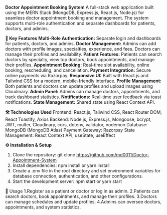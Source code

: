 **Doctor Appointment Booking System**
A full-stack web application built using the MERN Stack (MongoDB, Express.js, React.js, Node.js) for seamless doctor appointment booking and management.
The system supports multi-role authentication and separate dashboards for patients, doctors, and admins.

**🔑 Key Features**
**Multi-Role Authentication:**
Separate login and dashboards for patients, doctors, and admins.
**Doctor Management:**
Admins can add doctors with profile images, specialties, experience, and fees.
Doctors can manage their profiles and availability.
**Patient Features:**
Patients can search doctors by specialty, view top doctors, book appointments, and manage their profiles.
**Appointment Booking:**
Real-time slot availability, online booking, rescheduling, and cancellation.
**Payment Integration:**
Secure online payments via Razorpay.
**Responsive UI:**
Built with React.js and Tailwind CSS for a modern, mobile-friendly interface.
**Profile Management:**
Both patients and doctors can update profiles and upload images using Cloudinary.
**Admin Panel:**
Admins can manage doctors, appointments, and track dashboard statistics.
**Notifications:**
Real-time user feedback via toast notifications.
**State Management:**
Shared state using React Context API.

**🛠️ Technologies Used**
Frontend: React.js, Tailwind CSS, React Router DOM, React Toastify, Axios
Backend: Node.js, Express.js, Mongoose, bcrypt, JWT, multer, Cloudinary, cors, dotenv, validator, nodemon
Database: MongoDB (MongoDB Atlas)
Payment Gateway: Razorpay
State Management: React Context API, useState, useEffect

**⚙️ Installation & Setup**

1. Clone the repository: git clone https://github.com/md0011/Doctor-Appointment-System
2. Install dependencies: npm install or yarn install
3. Create a .env file in the root directory and set environment variables for database connection, authentication, and other configurations.
4. Start the development server: npm start or yarn start

🚀 Usage
1.Register as a patient or doctor or log in as admin.
2.Patients can search doctors, book appointments, and manage their profiles.
3.Doctors can manage schedules and update profiles.
4.Admins can oversee doctors, appointments, and system statistics.
